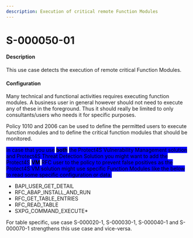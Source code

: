 ```yaml
---
description: Execution of critical remote Function Modules
---
```


# S-000050-01

#### Description

This use case detects the execution of remote critical Function Modules.

#### Configuration

Many technical and functional activities requires executing function modules. A business user in general however should not need to execute any of these in the foreground. Thus it should really be limited to only consultants/users who needs it for specific purposes.&#x20;

Policy 1010 and 2006 can be used to define the permitted users to execute function modules and to define the critical function modules that should be monitored.

<mark style="background-color:blue;">In case that you use</mark> <mark style="background-color:blue;"></mark><mark style="background-color:blue;">**both**</mark> <mark style="background-color:blue;"></mark><mark style="background-color:blue;">the Protect4S Vulnerability Management solution and Protect4S Threat Detection Solution you might want to add the Protect4S</mark> <mark style="background-color:blue;"></mark><mark style="background-color:blue;">**VM**</mark> <mark style="background-color:blue;"></mark><mark style="background-color:blue;">RFC user to the policy to prevent false positives as the Protect4S VM solution might use specific Function Modules like the below to read some specific configuration or data.</mark>

* BAPI\_USER\_GET\_DETAIL
* RFC\_ABAP\_INSTALL\_AND\_RUN
* RFC\_GET\_TABLE\_ENTRIES
* RFC\_READ\_TABLE
* SXPG\_COMMAND\_EXECUTE\*

For table specific, use case S-000020-1, S-000030-1, S-000040-1 and S-000070-1 strengthens this use case and vice-versa.
